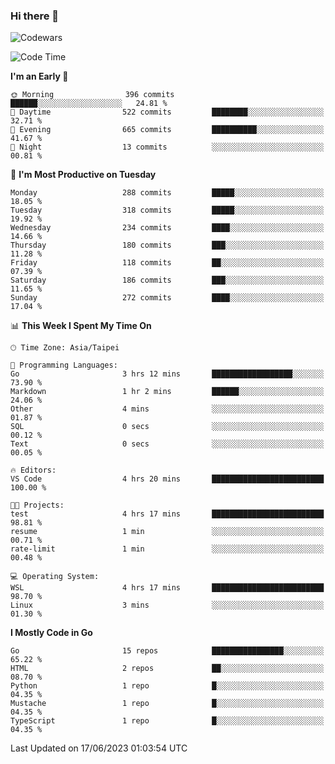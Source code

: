 ### Hi there 👋

![Codewars](https://www.codewars.com/users/omegaatt36/badges/small)

<!--START_SECTION:waka-->
![Code Time](http://img.shields.io/badge/Code%20Time-1%2C228%20hrs%2031%20mins-blue)

**I'm an Early 🐤** 

```text
🌞 Morning                396 commits         ██████░░░░░░░░░░░░░░░░░░░   24.81 % 
🌆 Daytime                522 commits         ████████░░░░░░░░░░░░░░░░░   32.71 % 
🌃 Evening                665 commits         ██████████░░░░░░░░░░░░░░░   41.67 % 
🌙 Night                  13 commits          ░░░░░░░░░░░░░░░░░░░░░░░░░   00.81 % 
```
📅 **I'm Most Productive on Tuesday** 

```text
Monday                   288 commits         █████░░░░░░░░░░░░░░░░░░░░   18.05 % 
Tuesday                  318 commits         █████░░░░░░░░░░░░░░░░░░░░   19.92 % 
Wednesday                234 commits         ████░░░░░░░░░░░░░░░░░░░░░   14.66 % 
Thursday                 180 commits         ███░░░░░░░░░░░░░░░░░░░░░░   11.28 % 
Friday                   118 commits         ██░░░░░░░░░░░░░░░░░░░░░░░   07.39 % 
Saturday                 186 commits         ███░░░░░░░░░░░░░░░░░░░░░░   11.65 % 
Sunday                   272 commits         ████░░░░░░░░░░░░░░░░░░░░░   17.04 % 
```


📊 **This Week I Spent My Time On** 

```text
🕑︎ Time Zone: Asia/Taipei

💬 Programming Languages: 
Go                       3 hrs 12 mins       ██████████████████░░░░░░░   73.90 % 
Markdown                 1 hr 2 mins         ██████░░░░░░░░░░░░░░░░░░░   24.06 % 
Other                    4 mins              ░░░░░░░░░░░░░░░░░░░░░░░░░   01.87 % 
SQL                      0 secs              ░░░░░░░░░░░░░░░░░░░░░░░░░   00.12 % 
Text                     0 secs              ░░░░░░░░░░░░░░░░░░░░░░░░░   00.05 % 

🔥 Editors: 
VS Code                  4 hrs 20 mins       █████████████████████████   100.00 % 

🐱‍💻 Projects: 
test                     4 hrs 17 mins       █████████████████████████   98.81 % 
resume                   1 min               ░░░░░░░░░░░░░░░░░░░░░░░░░   00.71 % 
rate-limit               1 min               ░░░░░░░░░░░░░░░░░░░░░░░░░   00.48 % 

💻 Operating System: 
WSL                      4 hrs 17 mins       █████████████████████████   98.70 % 
Linux                    3 mins              ░░░░░░░░░░░░░░░░░░░░░░░░░   01.30 % 
```

**I Mostly Code in Go** 

```text
Go                       15 repos            ████████████████░░░░░░░░░   65.22 % 
HTML                     2 repos             ██░░░░░░░░░░░░░░░░░░░░░░░   08.70 % 
Python                   1 repo              █░░░░░░░░░░░░░░░░░░░░░░░░   04.35 % 
Mustache                 1 repo              █░░░░░░░░░░░░░░░░░░░░░░░░   04.35 % 
TypeScript               1 repo              █░░░░░░░░░░░░░░░░░░░░░░░░   04.35 % 
```




 Last Updated on 17/06/2023 01:03:54 UTC
<!--END_SECTION:waka-->

<!--
**omegaatt36/omegaatt36** is a ✨ _special_ ✨ repository because its `README.md` (this file) appears on your GitHub profile.

Here are some ideas to get you started:

- 🔭 I’m currently working on ...
- 🌱 I’m currently learning ...
- 👯 I’m looking to collaborate on ...
- 🤔 I’m looking for help with ...
- 💬 Ask me about ...
- 📫 How to reach me: ...
- 😄 Pronouns: ...
- ⚡ Fun fact: ...
-->
